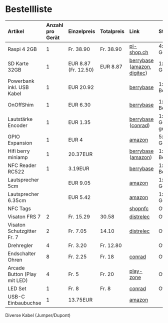 # Bestellliste
Artikel | Anzahl pro Gerät | Einzelpreis | Totalpreis | Link | Status
:- | :- | :- | :- | :- | :-
Raspi 4 2GB | 1 | Fr. 38.90 | Fr. 38.90| [pi-shop.ch](https://www.pi-shop.ch/raspberry-pi-4-model-b-2gb) | 4x Geliefert
SD Karte 32GB | 1 | EUR 8.87 (Fr. 12.50) | EUR 8.87 | [berrybase](https://www.berrybase.de/raspberry-pi-co/raspberry-pi/speicherkarten/sandisk-extreme-micro-sdhc-a1-uhs-i-u3-speicherkarte-43-adapter-32gb?c=347) ([amazon](https://www.amazon.de/SanDisk-Extreme-microSDHC-Speicherkarte-SD-Adapter/dp/B06XWMQ81P/ref=sr_1_2?__mk_de_DE=ÅMÅŽÕÑ&dchild=1&keywords=sandisk+extreme+32gb&qid=1607455423&sr=8-2), [digitec](https://www.digitec.ch/de/s1/product/sandisk-extreme-microsd-a1-microsdhc-32gb-u3-uhs-i-speicherkarte-6405532)) | 1x Geliefert
Powerbank inkl. USB Kabel | 1 | EUR 20.92 | | [berrybase](https://www.berrybase.de/raspberry-pi-co/raspberry-pi/stromversorgung/powerbanks-mobile-akkus/quickcharge-powerbank-mit-qc3.0-und-usb-c-15.000-mah-schwarz-grau) | 1x Bestellt
OnOffShim | 1 | EUR 6.30 | | [berrybase](https://www.berrybase.de/raspberry-pi-co/raspberry-pi/gpio-hats-phats/power-management/onoff-shim-f-252-r-raspberry-pi) | 1x Bestellt
Lautstärke Encoder | 1 | EUR 1.35 | | [berrybase](https://www.berrybase.de/bauelemente/passive-bauelemente/potentiometer/drehimpulsgeber/drehregler/rotary-encoder-mit-breakoutboard) ([conrad](https://www.conrad.ch/de/p/joy-it-com-ky040re-1-st-1695709.html?gclid=Cj0KCQiA2uH-BRCCARIsAEeef3l8aDEFG1YgxusGcncUSMk-RAFjgHMdkh_RTTDwRWJwaPZX6K8zMT4aArfnEALw_wcB&utm_source=google-shopping-de&utm_medium=search&utm_campaign=shopping-online-de&utm_content=shopping-ad_cpc&WT.srch=1&ef_id=Cj0KCQiA2uH-BRCCARIsAEeef3l8aDEFG1YgxusGcncUSMk-RAFjgHMdkh_RTTDwRWJwaPZX6K8zMT4aArfnEALw_wcB%3AG%3As)) | 1x  Geliefert, getestet
GPIO Expansion | 1 | EUR 4 | | [amazon](https://www.amazon.de/gp/product/B07TZGC941/ref=as_li_ss_tl?ie=UTF8&psc=1&linkCode=sl1&tag=splittitde-21&linkId=f1741cf709be81926e59e5d395048b4c&language=de_DE) | 5x Geliefert
Hifi berry miniamp | 1 | 20.37EUR| | [berrybase](https://www.berrybase.de/raspberry-pi-co/raspberry-pi/gpio-hats-phats/audio/hifiberry-miniamp) ([amazon](https://www.amazon.de/HiFiBerry-MiniAmp-grün/dp/B01NBAY8B0/ref=sr_1_2?__mk_de_DE=ÅMÅŽÕÑ&crid=183X54NM6A72V&dchild=1&keywords=hifiberry+mini&qid=1607666636&sprefix=hifi+berr%2Caps%2C176&sr=8-2)) | 1x Bestellt
NFC Reader RC522  | 1 | 3.19EUR | | [berrybase](https://www.berrybase.de/raspberry-pi-co/sensoren-module/rfid-nfc/rfid-leseger-228-t-mit-spi-schnittstelle-inkl.-karte-dongle) | 1x Bestellt
Lautsprecher 5cm | | EUR 9.05 | | [amazon](https://www.amazon.de/gp/product/B004GA0LN6/ref=ppx_yo_dt_b_asin_title_o00_s00?ie=UTF8&psc=1) | 1x Geliefert
Lautsprecher 6.35cm | | EUR 5.42 | | [amazon](https://www.amazon.de/gp/product/B004GA0LN6/ref=ppx_yo_dt_b_asin_title_o00_s00?ie=UTF8&psc=1) | 1x Geliefert
NFC Tags | | | | [shopnfc](https://www.shopnfc.com/de/7-nfc-stickers) | Offen
Visaton FRS 7 | 2 | Fr. 15.29 | 30.58 | [distrelec](https://www.distrelec.ch/de/lautsprechertreiber-breitbandlautsprecher-8w-8ohm-84db-visaton-frs-ohm/p/13042581) | Offen
Visaton Schutzgitter Fr. 7 | 2 | Fr. 7.05 | 14.10 | [distrelec](https://www.distrelec.ch/de/schutzgitter-frs-visaton-gitter-frs/p/11094921) | Offen
Drehregler | 4 | Fr. 3.20 | Fr. 12.80 |  | Offen
Endschalter Ohren | 8 | Fr. 2.25 | Fr. 18 | [conrad](https://www.conrad.ch/de/p/zf-mikroschalter-db1c-a1lb-250-v-ac-6-a-1-x-ein-ein-tastend-1-st-703606.html) | Offen
Arcade Button (Play mit LED) | 4 | Fr. 5 | Fr. 20 | [play-zone](https://www.play-zone.ch/de/arcade-button-24mm-grun-transparent-mit-led.html) | Offen
LED Set | 1 | Fr. 8 | Fr. 8 | [conrad](https://www.conrad.ch/de/p/kemo-s093-led-sortiment-182224.html?gclid=Cj0KCQiA2uH-BRCCARIsAEeef3kbOBzUVDPrTJxXPeNMIHwYqMswHvVF0VpXC9wUbrnAev6OZpgMGZUaAuUgEALw_wcB&utm_source=google-shopping-de&utm_medium=search&utm_campaign=shopping-online-de&utm_content=shopping-ad_cpc&WT.srch=1&ef_id=Cj0KCQiA2uH-BRCCARIsAEeef3kbOBzUVDPrTJxXPeNMIHwYqMswHvVF0VpXC9wUbrnAev6OZpgMGZUaAuUgEALw_wcB%3AG%3As) | Offen
USB-C Einbaubuchse | 1 | 13.75EUR | | [amazon](https://www.amazon.de/InLine-33441G-Adapterkabel-Stecker-Einbaubuchse/dp/B01MS2DPUX/ref=sr_1_4?__mk_de_DE=%C3%85M%C3%85%C5%BD%C3%95%C3%91&dchild=1&keywords=usb-c+einbau&qid=1609324161&sr=8-4)

Diverse Kabel (Jumper/Dupont)
